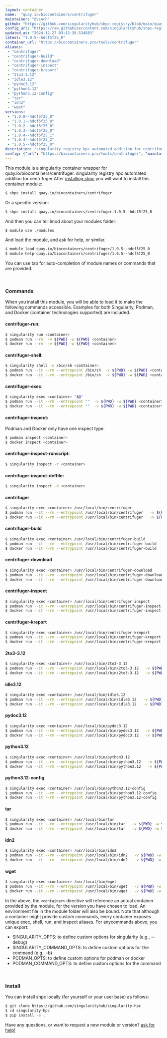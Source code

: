 ```yaml
---
layout: container
name:  "quay.io/biocontainers/centrifuger"
maintainer: "@vsoch"
github: "https://github.com/singularityhub/shpc-registry/blob/main/quay.io/biocontainers/centrifuger/container.yaml"
config_url: "https://raw.githubusercontent.com/singularityhub/shpc-registry/main/quay.io/biocontainers/centrifuger/container.yaml"
updated_at: "2024-12-27 03:12:38.534883"
latest: "1.0.5--hdcf5f25_0"
container_url: "https://biocontainers.pro/tools/centrifuger"
aliases:
 - "centrifuger"
 - "centrifuger-build"
 - "centrifuger-download"
 - "centrifuger-inspect"
 - "centrifuger-kreport"
 - "2to3-3.12"
 - "idle3.12"
 - "pydoc3.12"
 - "python3.12"
 - "python3.12-config"
 - "tar"
 - "idn2"
 - "wget"
versions:
 - "1.0.0--hdcf5f25_0"
 - "1.0.1--hdcf5f25_0"
 - "1.0.2--hdcf5f25_0"
 - "1.0.3--hdcf5f25_0"
 - "1.0.4--hdcf5f25_1"
 - "1.0.4--hdcf5f25_2"
 - "1.0.5--hdcf5f25_0"
description: "singularity registry hpc automated addition for centrifuger"
config: {"url": "https://biocontainers.pro/tools/centrifuger", "maintainer": "@vsoch", "description": "singularity registry hpc automated addition for centrifuger", "latest": {"1.0.5--hdcf5f25_0": "sha256:2df63a032458fd485457bb936acbceb6e0dc163986dee3d2a6d916871fe9c84b"}, "tags": {"1.0.0--hdcf5f25_0": "sha256:127aff480ab97feb9b884907e158a8ebe6bb720e56aa1964ff45d4024166aeaf", "1.0.1--hdcf5f25_0": "sha256:2df1788e95f6b6283ee918a296fdf8c369241327be6a66c4243f9ca11065f9ec", "1.0.2--hdcf5f25_0": "sha256:95f9534ea3c58d3f6dbecde73f5799d43784bbea5888e2738d22ce05d86d76bd", "1.0.3--hdcf5f25_0": "sha256:bb03bfb39a1da0e985d7f2f5bdb7f48c988c0e03ab3bbe394a10bff2e6c70fad", "1.0.4--hdcf5f25_1": "sha256:b45b0202c39df2e01dafe5a31cdf2e07c3f24fa2b68936e985c1efab195e2e1d", "1.0.4--hdcf5f25_2": "sha256:8c65c535d117612ddbf23b20e64fc0eaf6be48d6b5c8df9a18b667f7bb9d2904", "1.0.5--hdcf5f25_0": "sha256:2df63a032458fd485457bb936acbceb6e0dc163986dee3d2a6d916871fe9c84b"}, "docker": "quay.io/biocontainers/centrifuger", "aliases": {"centrifuger": "/usr/local/bin/centrifuger", "centrifuger-build": "/usr/local/bin/centrifuger-build", "centrifuger-download": "/usr/local/bin/centrifuger-download", "centrifuger-inspect": "/usr/local/bin/centrifuger-inspect", "centrifuger-kreport": "/usr/local/bin/centrifuger-kreport", "2to3-3.12": "/usr/local/bin/2to3-3.12", "idle3.12": "/usr/local/bin/idle3.12", "pydoc3.12": "/usr/local/bin/pydoc3.12", "python3.12": "/usr/local/bin/python3.12", "python3.12-config": "/usr/local/bin/python3.12-config", "tar": "/usr/local/bin/tar", "idn2": "/usr/local/bin/idn2", "wget": "/usr/local/bin/wget"}}
---
```


This module is a singularity container wrapper for quay.io/biocontainers/centrifuger.
singularity registry hpc automated addition for centrifuger
After [installing shpc](#install) you will want to install this container module:


```bash
$ shpc install quay.io/biocontainers/centrifuger
```

Or a specific version:

```bash
$ shpc install quay.io/biocontainers/centrifuger:1.0.5--hdcf5f25_0
```

And then you can tell lmod about your modules folder:

```bash
$ module use ./modules
```

And load the module, and ask for help, or similar.

```bash
$ module load quay.io/biocontainers/centrifuger/1.0.5--hdcf5f25_0
$ module help quay.io/biocontainers/centrifuger/1.0.5--hdcf5f25_0
```

You can use tab for auto-completion of module names or commands that are provided.

<br>

### Commands

When you install this module, you will be able to load it to make the following commands accessible.
Examples for both Singularity, Podman, and Docker (container technologies supported) are included.

#### centrifuger-run:

```bash
$ singularity run <container>
$ podman run --rm  -v ${PWD} -w ${PWD} <container>
$ docker run --rm  -v ${PWD} -w ${PWD} <container>
```

#### centrifuger-shell:

```bash
$ singularity shell -s /bin/sh <container>
$ podman run --it --rm --entrypoint /bin/sh  -v ${PWD} -w ${PWD} <container>
$ docker run --it --rm --entrypoint /bin/sh  -v ${PWD} -w ${PWD} <container>
```

#### centrifuger-exec:

```bash
$ singularity exec <container> "$@"
$ podman run --it --rm --entrypoint ""  -v ${PWD} -w ${PWD} <container> "$@"
$ docker run --it --rm --entrypoint ""  -v ${PWD} -w ${PWD} <container> "$@"
```

#### centrifuger-inspect:

Podman and Docker only have one inspect type.

```bash
$ podman inspect <container>
$ docker inspect <container>
```

#### centrifuger-inspect-runscript:

```bash
$ singularity inspect -r <container>
```

#### centrifuger-inspect-deffile:

```bash
$ singularity inspect -d <container>
```


#### centrifuger

```bash
$ singularity exec <container> /usr/local/bin/centrifuger
$ podman run --it --rm --entrypoint /usr/local/bin/centrifuger   -v ${PWD} -w ${PWD} <container> -c " $@"
$ docker run --it --rm --entrypoint /usr/local/bin/centrifuger   -v ${PWD} -w ${PWD} <container> -c " $@"
```


#### centrifuger-build

```bash
$ singularity exec <container> /usr/local/bin/centrifuger-build
$ podman run --it --rm --entrypoint /usr/local/bin/centrifuger-build   -v ${PWD} -w ${PWD} <container> -c " $@"
$ docker run --it --rm --entrypoint /usr/local/bin/centrifuger-build   -v ${PWD} -w ${PWD} <container> -c " $@"
```


#### centrifuger-download

```bash
$ singularity exec <container> /usr/local/bin/centrifuger-download
$ podman run --it --rm --entrypoint /usr/local/bin/centrifuger-download   -v ${PWD} -w ${PWD} <container> -c " $@"
$ docker run --it --rm --entrypoint /usr/local/bin/centrifuger-download   -v ${PWD} -w ${PWD} <container> -c " $@"
```


#### centrifuger-inspect

```bash
$ singularity exec <container> /usr/local/bin/centrifuger-inspect
$ podman run --it --rm --entrypoint /usr/local/bin/centrifuger-inspect   -v ${PWD} -w ${PWD} <container> -c " $@"
$ docker run --it --rm --entrypoint /usr/local/bin/centrifuger-inspect   -v ${PWD} -w ${PWD} <container> -c " $@"
```


#### centrifuger-kreport

```bash
$ singularity exec <container> /usr/local/bin/centrifuger-kreport
$ podman run --it --rm --entrypoint /usr/local/bin/centrifuger-kreport   -v ${PWD} -w ${PWD} <container> -c " $@"
$ docker run --it --rm --entrypoint /usr/local/bin/centrifuger-kreport   -v ${PWD} -w ${PWD} <container> -c " $@"
```


#### 2to3-3.12

```bash
$ singularity exec <container> /usr/local/bin/2to3-3.12
$ podman run --it --rm --entrypoint /usr/local/bin/2to3-3.12   -v ${PWD} -w ${PWD} <container> -c " $@"
$ docker run --it --rm --entrypoint /usr/local/bin/2to3-3.12   -v ${PWD} -w ${PWD} <container> -c " $@"
```


#### idle3.12

```bash
$ singularity exec <container> /usr/local/bin/idle3.12
$ podman run --it --rm --entrypoint /usr/local/bin/idle3.12   -v ${PWD} -w ${PWD} <container> -c " $@"
$ docker run --it --rm --entrypoint /usr/local/bin/idle3.12   -v ${PWD} -w ${PWD} <container> -c " $@"
```


#### pydoc3.12

```bash
$ singularity exec <container> /usr/local/bin/pydoc3.12
$ podman run --it --rm --entrypoint /usr/local/bin/pydoc3.12   -v ${PWD} -w ${PWD} <container> -c " $@"
$ docker run --it --rm --entrypoint /usr/local/bin/pydoc3.12   -v ${PWD} -w ${PWD} <container> -c " $@"
```


#### python3.12

```bash
$ singularity exec <container> /usr/local/bin/python3.12
$ podman run --it --rm --entrypoint /usr/local/bin/python3.12   -v ${PWD} -w ${PWD} <container> -c " $@"
$ docker run --it --rm --entrypoint /usr/local/bin/python3.12   -v ${PWD} -w ${PWD} <container> -c " $@"
```


#### python3.12-config

```bash
$ singularity exec <container> /usr/local/bin/python3.12-config
$ podman run --it --rm --entrypoint /usr/local/bin/python3.12-config   -v ${PWD} -w ${PWD} <container> -c " $@"
$ docker run --it --rm --entrypoint /usr/local/bin/python3.12-config   -v ${PWD} -w ${PWD} <container> -c " $@"
```


#### tar

```bash
$ singularity exec <container> /usr/local/bin/tar
$ podman run --it --rm --entrypoint /usr/local/bin/tar   -v ${PWD} -w ${PWD} <container> -c " $@"
$ docker run --it --rm --entrypoint /usr/local/bin/tar   -v ${PWD} -w ${PWD} <container> -c " $@"
```


#### idn2

```bash
$ singularity exec <container> /usr/local/bin/idn2
$ podman run --it --rm --entrypoint /usr/local/bin/idn2   -v ${PWD} -w ${PWD} <container> -c " $@"
$ docker run --it --rm --entrypoint /usr/local/bin/idn2   -v ${PWD} -w ${PWD} <container> -c " $@"
```


#### wget

```bash
$ singularity exec <container> /usr/local/bin/wget
$ podman run --it --rm --entrypoint /usr/local/bin/wget   -v ${PWD} -w ${PWD} <container> -c " $@"
$ docker run --it --rm --entrypoint /usr/local/bin/wget   -v ${PWD} -w ${PWD} <container> -c " $@"
```



In the above, the `<container>` directive will reference an actual container provided
by the module, for the version you have chosen to load. An environment file in the
module folder will also be bound. Note that although a container
might provide custom commands, every container exposes unique exec, shell, run, and
inspect aliases. For anycommands above, you can export:

 - SINGULARITY_OPTS: to define custom options for singularity (e.g., --debug)
 - SINGULARITY_COMMAND_OPTS: to define custom options for the command (e.g., -b)
 - PODMAN_OPTS: to define custom options for podman or docker
 - PODMAN_COMMAND_OPTS: to define custom options for the command

<br>

### Install

You can install shpc locally (for yourself or your user base) as follows:

```bash
$ git clone https://github.com/singularityhub/singularity-hpc
$ cd singularity-hpc
$ pip install -e .
```

Have any questions, or want to request a new module or version? [ask for help!](https://github.com/singularityhub/singularity-hpc/issues)
